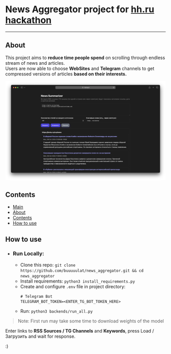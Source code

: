 # News Aggregator project for [hh.ru hackathon](https://hackathon.hhtech.ru)

---

## About
This project aims to **reduce time people spend** on scrolling through endless stream of news and articles.
<br>
Users are now able to choose **WebSites** and **Telegram** channels to get compressed versions of articles
**based on their interests.**

![img1](data/img1.png)

## Contents
- [Main](#news-aggregator-project-for-hhru-hackathon)
- [About](#about)
- [Contents](#contents)
- [How to use](#how-to-use)

## How to use
- ### Run Locally:
  - Clone this repo: `git clone https://github.com/buuuuulat/news_aggregator.git && cd news_aggregator`
  - Install requirements: `python3 install_requirements.py`
  - Create and configure `.env` file in project directory:
    ```.dotenv
    # Telegram Bot
    TELEGRAM_BOT_TOKEN=<ENTER_TG_BOT_TOKEN_HERE>
    ```
  - Run: `python3 backends/run_all.py`
> Note: First run may take some time to download weights of the model

Enter links to **RSS Sources / TG Channels** and **Keywords**, press Load / Загрузить and wait for response.

:)
